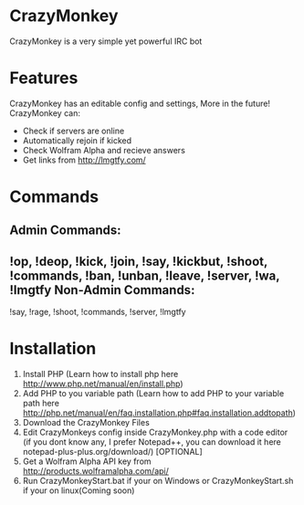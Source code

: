 CrazyMonkey
===========

CrazyMonkey is a very simple yet powerful IRC bot

Features
========
CrazyMonkey has an editable config and settings, More in the future!
CrazyMonkey can:
* Check if servers are online
* Automatically rejoin if kicked
* Check Wolfram Alpha and recieve answers
* Get links from http://lmgtfy.com/

Commands
========
Admin Commands:
---------------
!op, !deop, !kick, !join, !say, !kickbut, !shoot, !commands, !ban, !unban, !leave, !server, !wa, !lmgtfy
Non-Admin Commands:
-------------------
!say, !rage, !shoot, !commands, !server, !lmgtfy

Installation
============
1. Install PHP (Learn how to install php here http://www.php.net/manual/en/install.php)
2. Add PHP to you variable path (Learn how to add PHP to your variable path here http://php.net/manual/en/faq.installation.php#faq.installation.addtopath)
3. Download the CrazyMonkey Files
4. Edit CrazyMonkeys config inside CrazyMonkey.php with a code editor (if you dont know any, I prefer Notepad++, you can download it here notepad-plus-plus.org/download/) [OPTIONAL]
5. Get a Wolfram Alpha API key from http://products.wolframalpha.com/api/
6. Run CrazyMonkeyStart.bat if your on Windows or CrazyMonkeyStart.sh if your on linux(Coming soon)
